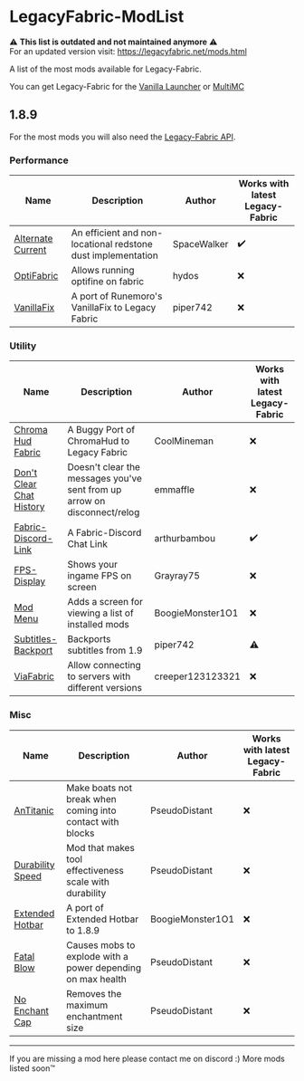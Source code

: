 # LegacyFabric-ModList

⚠️ **This list is outdated and not maintained anymore** ⚠️\
For an updated version visit: https://legacyfabric.net/mods.html

A list of the most mods available for Legacy-Fabric.

You can get Legacy-Fabric for the [Vanilla Launcher](https://github.com/Legacy-Fabric/fabric-installer#installing) or [MultiMC](https://github.com/Grayray75/LegacyFabric-MultiMC#install-guide)

## 1.8.9

For the most mods you will also need the [Legacy-Fabric API](https://www.curseforge.com/minecraft/mc-mods/legacy-fabric-api).

### Performance

| Name | Description | Author | Works with latest Legacy-Fabric |
| ---- | ----------- | ------ | ------------------------------- |
| [Alternate Current](https://modrinth.com/mod/alternate-current) | An efficient and non-locational redstone dust implementation | SpaceWalker | ✔️ |
| [OptiFabric](https://www.curseforge.com/minecraft/mc-mods/optifabric-1-8-9) | Allows running optifine on fabric | hydos | ❌ |
| [VanillaFix](https://modrinth.com/mod/legacyvanillafix) | A port of Runemoro's VanillaFix to Legacy Fabric | piper742 | ❌ |

### Utility

| Name | Description | Author | Works with latest Legacy-Fabric |
| ---- | ----------- | ------ | ------------------------------- |
| [Chroma Hud Fabric](https://modrinth.com/mod/ChromaHudFabric) | A Buggy Port of ChromaHud to Legacy Fabric | CoolMineman | ❌ |
| [Don't Clear Chat History](https://modrinth.com/mod/dcch) | Doesn't clear the messages you've sent from up arrow on disconnect/relog | emmaffle | ❌ |
| [Fabric-Discord-Link](https://modrinth.com/mod/fabric-discord-link) | A Fabric-Discord Chat Link | arthurbambou | ✔️ |
| [FPS-Display](https://modrinth.com/mod/fpsdisplay) | Shows your ingame FPS on screen | Grayray75 | ❌ |
| [Mod Menu](https://modrinth.com/mod/legacy-mod-menu) | Adds a screen for viewing a list of installed mods | BoogieMonster1O1 | ❌ |
| [Subtitles-Backport](https://github.com/YetAnotherMcModder/Subtitles-Backport/releases) | Backports subtitles from 1.9 | piper742 | ⚠️ |
| [ViaFabric](https://www.curseforge.com/minecraft/mc-mods/viafabric) | Allow connecting to servers with different versions | creeper123123321 | ❌ |

### Misc

| Name | Description | Author | Works with latest Legacy-Fabric |
| ---- | ----------- | ------ | ------------------------------- |
| [AnTitanic](https://modrinth.com/mod/durabilityspeed1-12) | Make boats not break when coming into contact with blocks | PseudoDistant | ❌ |
| [Durability Speed](https://modrinth.com/mod/durabilityspeed1-12) | Mod that makes tool effectiveness scale with durability | PseudoDistant | ❌ |
| [Extended Hotbar](https://modrinth.com/mod/legacy-extended-hotbar) | A port of Extended Hotbar to 1.8.9 | BoogieMonster1O1 | ❌ |
| [Fatal Blow](https://modrinth.com/mod/fatal-blow-legacy) | Causes mobs to explode with a power depending on max health | PseudoDistant | ❌ |
| [No Enchant Cap](https://modrinth.com/mod/noenchantmentcap1-12) | Removes the maximum enchantment size | PseudoDistant | ❌ |

-----

If you are missing a mod here please contact me on discord :)
More mods listed soon™
